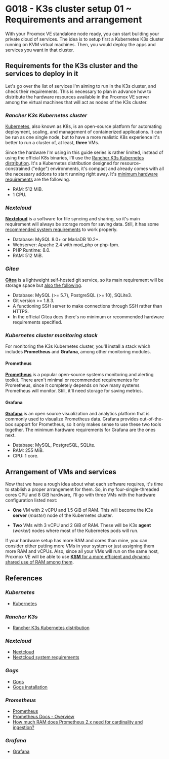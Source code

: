 # G018 - K3s cluster setup 01 ~ Requirements and arrangement

With your Proxmox VE standalone node ready, you can start building your private cloud of services. The idea is to setup first a Kubernetes K3s cluster running on KVM virtual machines. Then, you would deploy the apps and services you want in that cluster.

## Requirements for the K3s cluster and the services to deploy in it

Let's go over the list of services I'm aiming to run in the K3s cluster, and check their requirements. This is necessary to plan in advance how to distribute the hardware resources available in the Proxmox VE server among the virtual machines that will act as nodes of the K3s cluster.

### _Rancher K3s Kubernetes cluster_

[Kubernetes](https://kubernetes.io/), also known as K8s, is an open-source platform for automating deployment, scaling, and management of containerized applications. It can be run as one single node, but to have a more realistic K8s experience it's better to run a cluster of, at least, **three** VMs.

Since the hardware I'm using in this guide series is rather limited, instead of using the official K8s binaries, I'll use the [Rancher K3s Kubernetes distribution](https://k3s.io/). It's a Kubernetes distribution designed for resource-constrained ("edge") environments, it's compact and already comes with all the necessary addons to start running right away. It's [minimum hardware requirements](https://rancher.com/docs/k3s/latest/en/installation/installation-requirements/#hardware) are the following.

- RAM: 512 MiB.
- 1 CPU.

### _Nextcloud_

[**Nextcloud**](https://nextcloud.com/) is a software for file syncing and sharing, so it's main requirement will always be storage room for saving data. Still, it has some [recommended system requirements](https://docs.nextcloud.com/server/21/admin_manual/installation/system_requirements.html) to work properly.

- Database: MySQL 8.0+ or MariaDB 10.2+.
- Webserver: Apache 2.4 with mod_php or php-fpm.
- PHP Runtime: 8.0.
- RAM: 512 MiB.

### _Gitea_

[**Gitea**](https://gitea.io/) is a lightweight self-hosted git service, so its main requirement will be storage space but [also the following](https://gogs.io/docs/installation).

- Database: MySQL (>= 5.7), PostgreSQL (>= 10), SQLite3.
- Git version >= 1.8.3.
- A functioning SSH server to make connections through SSH rather than HTTPS.
- In the official Gitea docs there's no minimum or recommended hardware requirements specified.

### _Kubernetes cluster monitoring stack_

For monitoring the K3s Kubernetes cluster, you'll install a stack which includes **Prometheus** and **Grafana**, among other monitoring modules.

#### **Prometheus**

[**Prometheus**](https://prometheus.io/) is a popular open-source systems monitoring and alerting toolkit. There aren't minimal or recommended requirementes for Prometheus, since it completely depends on how many systems Prometheus will monitor. Still, it'll need storage for saving metrics.

#### **Grafana**

[**Grafana**](https://grafana.com/) is an open source visualization and analytics platform that is commonly used to visualize Prometheus data. Grafana provides out-of-the-box support for Prometheus, so it only makes sense to use these two tools together. The minimum hardware requirements for Grafana are the ones next.

- Database: MySQL, PostgreSQL, SQLite.
- RAM: 255 MiB.
- CPU: 1 core.

## Arrangement of VMs and services

Now that we have a rough idea about what each software requires, it's time to stablish a proper arrangement for them. So, in my four-single-threaded cores CPU and 8 GiB hardware, I'll go with three VMs with the hardware configuration listed next:

- **One** VM with 2 vCPU and 1.5 GiB of RAM. This will become the K3s **server** (_master_) node of the Kubernetes cluster.

- **Two** VMs with 3 vCPU and 2 GiB of RAM. These will be K3s **agent** (_worker_) nodes where most of the Kubernetes pods will run.

If your hardware setup has more RAM and cores than mine, you can consider either putting more VMs in your system or just assigning them more RAM and vCPUs. Also, since all your VMs will run on the same host, Proxmox VE will be able to use [**KSM** for a more efficient and dynamic shared use of RAM among them](https://pve.proxmox.com/wiki/Dynamic_Memory_Management).

## References

### _Kubernetes_

- [Kubernetes](https://kubernetes.io/)

### _Rancher K3s_

- [Rancher K3s Kubernetes distribution](https://k3s.io/)

### _Nextcloud_

- [Nextcloud](https://nextcloud.com/)
- [Nextcloud system requirements](https://docs.nextcloud.com/server/21/admin_manual/installation/system_requirements.html)

### _Gogs_

- [Gogs](https://gogs.io/)
- [Gogs installation](https://gogs.io/docs/installation)

### _Prometheus_

- [Prometheus](https://prometheus.io/)
- [Prometheus Docs - Overview](https://prometheus.io/docs/introduction/overview/)
- [How much RAM does Prometheus 2.x need for cardinality and ingestion?](https://www.robustperception.io/how-much-ram-does-prometheus-2-x-need-for-cardinality-and-ingestion)

### _Grafana_

- [Grafana](https://grafana.com/)
